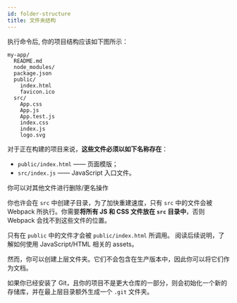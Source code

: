 ```yaml
---
id: folder-structure
title: 文件夹结构
---
```


执行命令后, 你的项目结构应该如下图所示：

```
my-app/
  README.md
  node_modules/
  package.json
  public/
    index.html
    favicon.ico
  src/
    App.css
    App.js
    App.test.js
    index.css
    index.js
    logo.svg
```

对于正在构建的项目来说，**这些文件必须以如下名称存在**：

- `public/index.html` —— 页面模版；
- `src/index.js` —— JavaScript 入口文件。

你可以对其他文件进行删除/更名操作

你也许会在 `src` 中创建子目录，为了加快重建速度，只有 `src` 中的文件会被 Webpack 所执行。你需要**将所有 JS 和 CSS 文件放在 `src` 目录中**，否则 Webpack 会找不到这些文件的位置。

只有在 `public` 中的文件才会被 `public/index.html` 所调用。 阅读后续说明，了解如何使用 JavaScript/HTML 相关的 assets。

然而，你可以创建上层文件夹。它们不会包含在生产版本中，因此你可以将它们作为文档。

如果你已经安装了 Git，且你的项目不是更大仓库的一部分，则会初始化一个新的存储库，并在最上层目录额外生成一个 `.git` 文件夹。
